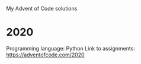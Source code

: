 My Advent of Code solutions

# 2020

Programming language: Python
Link to assignments: https://adventofcode.com/2020
